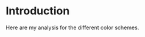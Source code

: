 Introduction
===============================

Here are my analysis for the different color schemes.
